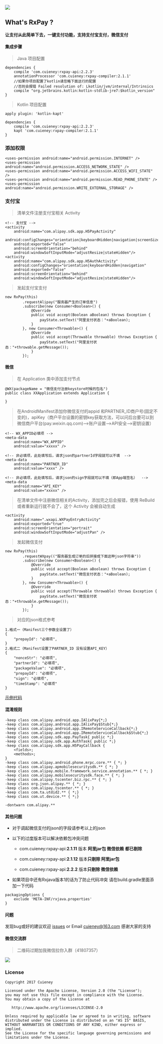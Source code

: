 ![](img/logo.png)

## What's RxPay ?

**让支付从此简单下去，一键支付功能，支持支付宝支付，微信支付**

#### 集成步骤

> Java 项目配置

```
dependencies {
    compile 'com.cuieney:rxpay-api:2.2.3'
    annotationProcessor 'com.cuieney:rxpay-compiler:2.1.1'
    //如果你项目配置了kotlin请忽略下面这行的配置
    //否则会报错 Failed resolution of: Lkotlin/jvm/internal/Intrinsics
    compile "org.jetbrains.kotlin:kotlin-stdlib-jre7:$kotlin_version"
}
```

> Kotlin 项目配置

```
apply plugin: 'kotlin-kapt'

dependencies {
    compile 'com.cuieney:rxpay-api:2.2.3'
    kapt 'com.cuieney:rxpay-compiler:2.1.1'
}
```

### 添加权限
```
<uses-permission android:name="android.permission.INTERNET" />
<uses-permission android:name="android.permission.ACCESS_NETWORK_STATE" />
<uses-permission android:name="android.permission.ACCESS_WIFI_STATE" />
<uses-permission android:name="android.permission.READ_PHONE_STATE" />
<uses-permission android:name="android.permission.WRITE_EXTERNAL_STORAGE" />
```

### 支付宝

> 清单文件注册支付宝相关 Activity

```
<!-- 支付宝 -->
<activity
    android:name="com.alipay.sdk.app.H5PayActivity"
    android:configChanges="orientation|keyboardHidden|navigation|screenSize"
    android:exported="false"
    android:screenOrientation="behind"
    android:windowSoftInputMode="adjustResize|stateHidden"/>
<activity
    android:name="com.alipay.sdk.app.H5AuthActivity"
    android:configChanges="orientation|keyboardHidden|navigation"
    android:exported="false"
    android:screenOrientation="behind"
    android:windowSoftInputMode="adjustResize|stateHidden"/>
```

> 发起支付宝支付

```
new RxPay(this)
        .requestAlipay("服务器产生的订单信息")
        .subscribe(new Consumer<Boolean>() {
            @Override
            public void accept(Boolean aBoolean) throws Exception {
                payState.setText("阿里支付状态："+aBoolean);
            }
        }, new Consumer<Throwable>() {
            @Override
            public void accept(Throwable throwable) throws Exception {
                payState.setText("阿里支付状态："+throwable.getMessage());
            }
        });
```

#### 微信

> 在 Application 类中添加支付节点

```
@WX(packageName = "微信支付注册keystore时候的包名")
public class XXApplication extends Application {
	
}
```

> 在AndroidManifest添加你微信支付的appid 和PARTNER_ID商户号(固定不变的)，apiKey（商户平台设置的密钥key获取方法，可以问后台要可以到微信商户平台(pay.weixin.qq.com)-->账户设置-->API安全-->密钥设置）

```
<!-- WX_APPID必填项 -->
<meta-data
    android:name="WX_APPID"
    android:value="xxxxx" />

<!-- 非必填项，此处填写后，请求json的partnerId字段就可以不填  -->
<meta-data
    android:name="PARTNER_ID"
    android:value="xxxx" />

<!-- 非必填项，此处填写后，请求json的sign字段就可以不填（即App端签名）  -->
<meta-data
    android:name="API_KEY"
    android:value="xxxxx" />
```

> 在清单文件中注册微信相关的Activity，添加完之后会报错，使用 ReBuild 或者重新运行就不会了，这个 Activity 会被自动生成

```
<activity
    android:name=".wxapi.WXPayEntryActivity"
    android:exported="true"
    android:screenOrientation="portrait"
    android:windowSoftInputMode="adjustPan" />
```

> 发起微信支付

```
new RxPay(this)
        .requestWXpay(("服务器生成订单的后拼接成下面这种json字符串"))
        .subscribe(new Consumer<Boolean>() {
            @Override
            public void accept(Boolean aBoolean) throws Exception {
                payState.setText("微信支付状态："+aBoolean);
            }
        }, new Consumer<Throwable>() {
            @Override
            public void accept(Throwable throwable) throws Exception {
                payState.setText("微信支付状态："+throwable.getMessage());
            }
        });
```

> 对应的json格式参考

```
1.格式一（Manifest三个参数全设置了）
{
    "prepayId": "必填项",
}
2.格式二（Manifest设置了PARTNER_ID 没有设置API_KEY）
{
    "nonceStr": "必填项",
    "partnerId": "必填项",
    "packageValue": "必填项",
    "prepayId": "必填项",
    "sign": "必填项",
    "timeStamp": "必填项"
}
```

[示例代码](app/src/main/java/com/cuieney/android/rxpay)

#### 混淆规则

```
-keep class com.alipay.android.app.IAlixPay{*;}
-keep class com.alipay.android.app.IAlixPay$Stub{*;}
-keep class com.alipay.android.app.IRemoteServiceCallback{*;}
-keep class com.alipay.android.app.IRemoteServiceCallback$Stub{*;}
-keep class com.alipay.sdk.app.PayTask{ public *;}
-keep class com.alipay.sdk.app.AuthTask{ public *;}
-keep class com.alipay.sdk.app.H5PayCallback {
    <fields>;
    <methods>;
}
-keep class com.alipay.android.phone.mrpc.core.** { *; }
-keep class com.alipay.apmobilesecuritysdk.** { *; }
-keep class com.alipay.mobile.framework.service.annotation.** { *; }
-keep class com.alipay.mobilesecuritysdk.face.** { *; }
-keep class com.alipay.tscenter.biz.rpc.** { *; }
-keep class org.json.alipay.** { *; }
-keep class com.alipay.tscenter.** { *; }
-keep class com.ta.utdid2.** { *;}
-keep class com.ut.device.** { *;}

-dontwarn com.alipay.**
```
#### 其他问题

* 对于调起微信支付的json的字段请参考以上的json

* 以下的过度版本可以解决依赖包冲突问题

    * com.cuieney:rxpay-api:**2.1.11** 版本 **阿里jar包 微信依赖** **都已剔除**

    * com.cuieney:rxpay-api:**2.1.12** 版本**只剔除 阿里jar包**

    * com.cuieney:rxpay-api:**2.2.2** 版本**只剔除 微信依赖**

* 如果项目中还有Rxjava版本1的话为了防止代码冲突 请在build.gradle里面添加一下代码

```
packagingOptions {
    exclude 'META-INF/rxjava.properties'
}
```

#### 问题

发现bug或好的建议欢迎 [issues](https://github.com/Cuieney/RxPay/issues) or
Email <cuieney@163.com>
感谢大家的支持

#### 微信交流群
> 二维码过期加我微信拉你入群（41807357）

![](img/wechat.png)

    
### License

```
Copyright 2017 Cuieney

Licensed under the Apache License, Version 2.0 (the "License");
you may not use this file except in compliance with the License.
You may obtain a copy of the License at

   http://www.apache.org/licenses/LICENSE-2.0

Unless required by applicable law or agreed to in writing, software
distributed under the License is distributed on an "AS IS" BASIS,
WITHOUT WARRANTIES OR CONDITIONS OF ANY KIND, either express or implied.
See the License for the specific language governing permissions and
limitations under the License.


```


